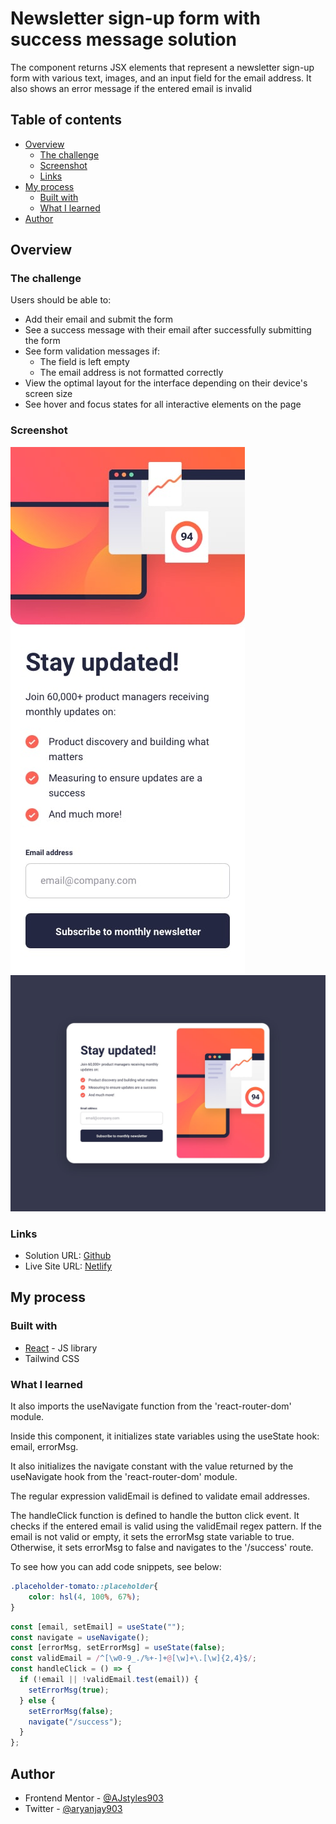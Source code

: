 # Newsletter sign-up form with success message solution

The component returns JSX elements that represent a newsletter sign-up form with various text, images, and an input field for the email address. It also shows an error message if the entered email is invalid

## Table of contents

- [Overview](#overview)
  - [The challenge](#the-challenge)
  - [Screenshot](#screenshot)
  - [Links](#links)
- [My process](#my-process)
  - [Built with](#built-with)
  - [What I learned](#what-i-learned)
- [Author](#author)

## Overview

### The challenge

Users should be able to:

- Add their email and submit the form
- See a success message with their email after successfully submitting the form
- See form validation messages if:
  - The field is left empty
  - The email address is not formatted correctly
- View the optimal layout for the interface depending on their device's screen size
- See hover and focus states for all interactive elements on the page

### Screenshot

![Mobile View](./src/design/mobile-design.jpg)
![Desktop View](./src/design/desktop-design.jpg)

### Links

- Solution URL: [Github](https://github.com/AJstyles903/newsletter-sign-up)
- Live Site URL: [Netlify](https://fascinating-crumble-c842ee.netlify.app/)

## My process

### Built with

- [React](https://reactjs.org/) - JS library
- Tailwind CSS

### What I learned

It also imports the useNavigate function from the 'react-router-dom' module.

Inside this component, it initializes state variables using the useState hook: email, errorMsg.

It also initializes the navigate constant with the value returned by the useNavigate hook from the 'react-router-dom' module.

The regular expression validEmail is defined to validate email addresses.

The handleClick function is defined to handle the button click event. It checks if the entered email is valid using the validEmail regex pattern. If the email is not valid or empty, it sets the errorMsg state variable to true. Otherwise, it sets errorMsg to false and navigates to the '/success' route.

To see how you can add code snippets, see below:

```css
.placeholder-tomato::placeholder{
    color: hsl(4, 100%, 67%);
}
```

```js
const [email, setEmail] = useState("");
const navigate = useNavigate();
const [errorMsg, setErrorMsg] = useState(false);
const validEmail = /^[\w0-9_./%+-]+@[\w]+\.[\w]{2,4}$/;
const handleClick = () => {
  if (!email || !validEmail.test(email)) {
    setErrorMsg(true);
  } else {
    setErrorMsg(false);
    navigate("/success");
  }
};
```

## Author

- Frontend Mentor - [@AJstyles903](https://www.frontendmentor.io/profile/AJstyles903)
- Twitter - [@aryanjay903](https://www.twitter.com/aryanjay903)